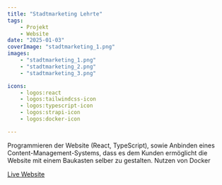 ```yaml
---
title: "Stadtmarketing Lehrte"
tags: 
    - Projekt
    - Website
date: "2025-01-03"
coverImage: "stadtmarketing_1.png"
images:
    - "stadtmarketing_1.png"
    - "stadtmarketing_2.png"
    - "stadtmarketing_3.png"

icons:
    - logos:react
    - logos:tailwindcss-icon
    - logos:typescript-icon
    - logos:strapi-icon
    - logos:docker-icon

---
```



Programmieren der Website (React, TypeScript), sowie Anbinden eines Content-Management-Systems,
dass es dem Kunden ermöglicht die Website mit einem Baukasten selber zu gestalten. Nutzen von Docker

[Live Website](https://www.stadtmarketing-lehrte.de)